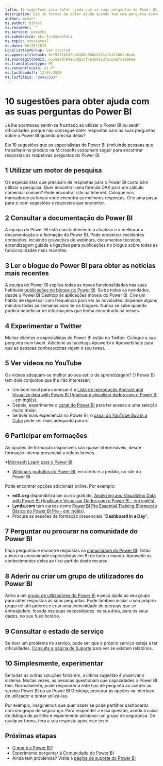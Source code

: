 ```yaml
---
title: 10 sugestões para obter ajuda com as suas perguntas do Power BI
description: Eis 10 formas de obter ajuda quando tem uma pergunta sobre o funcionamento do Power BI
author: mihart
ms.author: mihart
ms.reviewer: ''
ms.service: powerbi
ms.subservice: pbi-fundamentals
ms.topic: conceptual
ms.date: 06/28/2018
LocalizationGroup: Get started
ms.openlocfilehash: 0ef9371b54fed4188b80bbb761cf61f3805a8eab
ms.sourcegitcommit: 653e18d7041d3dd1cf7a38010372366975a98eae
ms.translationtype: HT
ms.contentlocale: pt-PT
ms.lasthandoff: 12/01/2020
ms.locfileid: "96416583"
---
```

# <a name="10-tips-for-getting-help-with-your-power-bi-questions"></a>10 sugestões para obter ajuda com as suas perguntas do Power BI
Já lhe aconteceu sentir-se frustrado ao utilizar o Power BI ou sentir dificuldades porque não consegue obter respostas para as suas perguntas sobre o Power BI quando precisa delas? 

Eis 10 sugestões que os especialistas do Power BI (incluindo pessoas que trabalham no produto na Microsoft) costumam seguir para encontrar respostas às respetivas perguntas do Power BI.

## <a name="1-use-a-search-engine"></a>1 Utilizar um motor de pesquisa
Os especialistas que precisam de respostas para o Power BI costumam utilizar a pesquisa. Quer encontrar uma fórmula DAX para um cálculo comercial comum? Pode encontrar isto na Internet. Coloque nos marcadores os locais onde encontra as melhores respostas. Crie uma pasta para si com sugestões e respostas que encontrar.


## <a name="2-check-the-power-bi-documentation"></a>2 Consultar a documentação do Power BI
A equipa do Power BI está constantemente a atualizar e a melhorar a documentação e a formação do Power BI. Pode encontrar excelentes conteúdos, incluindo gravações de webinars, documentos técnicos, aprendizagem guiada e ligações para publicações no blogue sobre todas as funcionalidades mais recentes.

## <a name="3-read-the-power-bi-blog-for-the-latest-news"></a>3 Ler o blogue do Power BI para obter as notícias mais recentes
A equipa do Power BI explica todas as novas funcionalidades nas suas habituais [publicações no blogue do Power BI](https://powerbi.microsoft.com/blog/). Saiba todas as novidades, desde o Power BI Desktop às aplicações móveis do Power BI. Crie um hábito de regressar com frequência para ver as novidades: dispense alguns minutos todas as semanas para ler os blogues. Nunca se sabe quando poderá beneficiar de informações que tenha encontrado há meses.

## <a name="4-try-twitter"></a>4 Experimentar o Twitter
Muitos clientes e especialistas do Power BI estão no Twitter. Coloque a sua pergunta num tweet. Adicione as hashtags #powerbi e #powerbihelp para que as pessoas conhecedoras vejam o seu tweet.

## <a name="5-watch-videos-on-youtube"></a>5 Ver vídeos no YouTube
Os vídeos adequam-se melhor ao seu estilo de aprendizagem? O Power BI tem dois conjuntos que lhe irão interessar:

* Um bom local para começar é a [Lista de reprodução Analyze and Visualize data with Power BI (Analisar e visualizar dados com o Power BI - em inglês)](https://www.youtube.com/playlist?list=PL1N57mwBHtN0JFoKSR0n-tBkUJHeMP2cP).
* Depois, experimente o [canal do Power BI](https://www.youtube.com/user/mspowerbi/videos) para ter acesso a uma seleção muito maior.
* Se tiver mais experiência no Power BI, o [canal do YouTube Guy in a Cube](https://www.youtube.com/channel/UCFp1vaKzpfvoGai0vE5VJ0w) pode ser mais adequado para si.

## <a name="6-attend-training"></a>6 Participar em formações
As opções de formação disponíveis são quase intermináveis, desde formação interna presencial a vídeos breves.

*[Microsoft Learn para o Power BI](/learn/powerplatform/power-bi?WT.mc_id=powerbi_landingpage-docs-link)
* [Webinars gratuitos do Power BI](webinars.md), em direto e a pedido, no site do Power BI

Pode encontrar opções adicionais online. Por exemplo:

* **edX.org** disponibiliza um curso gratuito, [Analyzing and Visualizing Data with Power BI (Analisar e Visualizar Dados com o Power BI - em inglês)](https://www.edx.org/course/data-analysis-in-power-bi).
* **Lynda.com** tem cursos como [Power BI Pro Essential Training (Formação Básica do Power BI Pro - em inglês)](https://www.lynda.com/Power-BI-tutorials/Power-BI-Pro-Essential-Training/485820-2.html).
* Procure as sessões de formação presenciais "**Dashboard in a Day**".

## <a name="7-ask-or-search-in-the-power-bi-community"></a>7 Perguntar ou procurar na comunidade do Power BI
Faça perguntas e encontre respostas na [comunidade do Power BI](https://community.powerbi.com). Estão ativos na comunidade especialistas em BI de todo o mundo. Aproveite os conhecimentos deles ao tirar partido deste recurso.

## <a name="8-join-or-create-a-power-bi-user-group"></a>8 Aderir ou criar um grupo de utilizadores do Power BI
Adira a um [grupo de utilizadores do Power BI](https://community.powerbi.com/t5/Power-BI-User-Groups/ct-p/Groups) e peça ajuda ao seu grupo para obter respostas às suas perguntas. Pode também iniciar o seu próprio grupo de utilizadores e criar uma comunidade de pessoas que se entreajudem, focada nas suas necessidades: na sua área, para os seus dados, no seu fuso horário.

## <a name="9-check-the-service-status"></a>9 Consultar o estado de serviço
Se tiver um problema no serviço, pode ser que o próprio serviço esteja a ter dificuldades. [Consulte a página de Suporte](https://powerbi.microsoft.com/support/) para ver se existem relatórios.

## <a name="10-just-try-it"></a>10 Simplesmente, experimentar
Se todas as outras soluções falharem, a última sugestão é observar o sistema. Muitas vezes, as pessoas questionam que capacidades o Power BI tem. Normalmente, pode responder a este tipo de pergunta ao aceder ao serviço Power BI ou ao Power BI Desktop, procurar as opções na interface de utilizador e tentar utilizá-las.

Por exemplo, imaginemos que quer saber se pode partilhar dashboards com um grupo de segurança. Para responder a essa questão, aceda à caixa de diálogo de partilha e experimente adicionar um grupo de segurança. De qualquer forma, terá a sua resposta após este teste.

## <a name="next-steps"></a>Próximas etapas
* [O que é o Power BI?](power-bi-overview.md)
* Experimente perguntar à [Comunidade do Power BI](https://community.powerbi.com/)
* Ainda tem problemas? Visite a [página de suporte do Power BI](https://powerbi.microsoft.com/support/)
